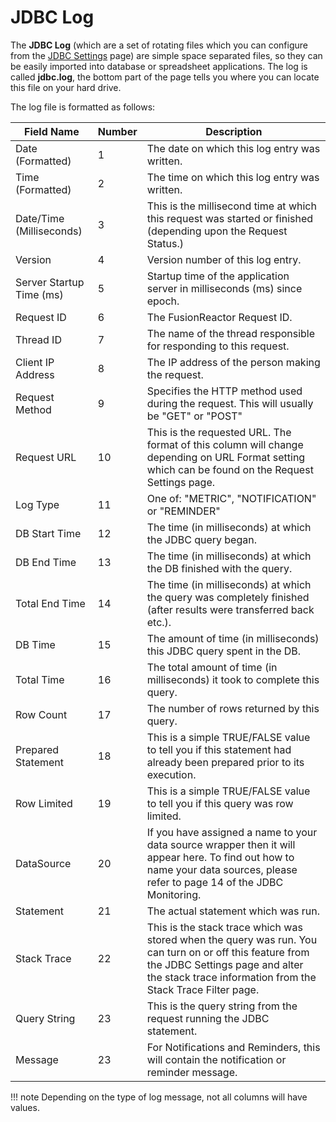 # JDBC Log

The **JDBC Log** (which are a set of rotating files which you can configure
from the [JDBC Settings](../../JDBC/Settings.md) page) are simple
space separated files, so they can be easily imported into database or
spreadsheet applications. The log is called **jdbc.log**, the bottom
part of the page tells you where you can locate this file on your hard
drive.

The log file is formatted as follows:

|Field Name|Number|Description|
|--- |--- |--- |
|Date (Formatted)|1|The date on which this log entry was written.|
|Time (Formatted)|2|The time on which this log entry was written.|
|Date/Time (Milliseconds)|3|This is the millisecond time at which this request was started or finished (depending upon the Request Status.)|
|Version|4|Version number of this log entry.|
|Server Startup Time (ms)|5|Startup time of the application server in milliseconds (ms) since epoch.|
|Request ID|6|The FusionReactor Request ID.|
|Thread ID|7|The name of the thread responsible for responding to this request.|
|Client IP Address|8|The IP address of the person making the request.|
|Request Method|9|Specifies the HTTP method used during the request. This will usually be "GET" or "POST"|
|Request URL|10|This is the requested URL. The format of this column will change depending on URL Format setting which can be found on the Request Settings page.|
|Log Type|11|One of: "METRIC", "NOTIFICATION" or "REMINDER"|
|DB Start Time|12|The time (in milliseconds) at which the JDBC query began.|
|DB End Time|13|The time (in milliseconds) at which the DB finished with the query.|
|Total End Time|14|The time (in milliseconds) at which the query was completely finished (after results were transferred back etc.).|
|DB Time|15|The amount of time (in milliseconds) this JDBC query spent in the DB.|
|Total Time|16|The total amount of time (in milliseconds) it took to complete this query.|
|Row Count|17|The number of rows returned by this query.|
|Prepared Statement|18|This is a simple TRUE/FALSE value to tell you if this statement had already been prepared prior to its execution.|
|Row Limited|19|This is a simple TRUE/FALSE value to tell you if this query was row limited.|
|DataSource|20|If you have assigned a name to your data source wrapper then it will appear here. To find out how to name your data sources, please refer to page 14 of the JDBC Monitoring.|
|Statement|21|The actual statement which was run.|
|Stack Trace|22|This is the stack trace which was stored when the query was run. You can turn on or off this feature from the JDBC Settings page and alter the stack trace information from the Stack Trace Filter page.|
|Query String|23|This is the query string from the request running the JDBC statement.|
|Message|23|For Notifications and Reminders, this will contain the notification or reminder message.|


!!! note
    Depending on the type of log message, not all columns will have values.

